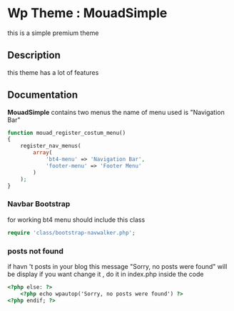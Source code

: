 # Wp Theme : MouadSimple

this is a simple premium theme 

## Description 

this theme has a lot of features

## Documentation

<b>MouadSimple</b> contains two menus
 the name of menu used is "Navigation Bar"

```php
function mouad_register_costum_menu()
{
	register_nav_menus(
		array(
			'bt4-menu' => 'Navigation Bar',
			'footer-menu' => 'Footer Menu'
		)
	);
}
```

### Navbar Bootstrap

for working bt4 menu should include this class

```php
require 'class/bootstrap-navwalker.php';
```

### posts not found

if havn 't posts in your blog this message
"Sorry, no posts were found" will be display
if you want change it , do it in index.php
inside the code 

```html
<?php else: ?>
	<?php echo wpautop('Sorry, no posts were found') ?>
<?php endif; ?>
```



